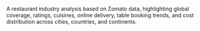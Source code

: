 A restaurant industry analysis based on Zomato data, highlighting global coverage, ratings, cuisines, online delivery, table booking trends, and cost distribution across cities, countries, and continents.
